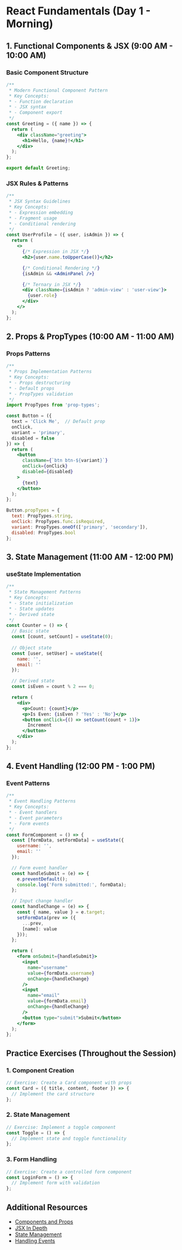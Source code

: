 # React Fundamentals (Day 1 - Morning)

## 1. Functional Components & JSX (9:00 AM - 10:00 AM)
<!-- Documentation: https://react.dev/learn/your-first-component -->

### Basic Component Structure
```jsx
/**
 * Modern Functional Component Pattern
 * Key Concepts:
 * - Function declaration
 * - JSX syntax
 * - Component export
 */
const Greeting = ({ name }) => {
  return (
    <div className="greeting">
      <h1>Hello, {name}!</h1>
    </div>
  );
};

export default Greeting;
```

### JSX Rules & Patterns
```jsx
/**
 * JSX Syntax Guidelines
 * Key Concepts:
 * - Expression embedding
 * - Fragment usage
 * - Conditional rendering
 */
const UserProfile = ({ user, isAdmin }) => {
  return (
    <>
      {/* Expression in JSX */}
      <h2>{user.name.toUpperCase()}</h2>

      {/* Conditional Rendering */}
      {isAdmin && <AdminPanel />}

      {/* Ternary in JSX */}
      <div className={isAdmin ? 'admin-view' : 'user-view'}>
        {user.role}
      </div>
    </>
  );
};
```

## 2. Props & PropTypes (10:00 AM - 11:00 AM)
<!-- Documentation: https://react.dev/learn/passing-props-to-a-component -->

### Props Patterns
```jsx
/**
 * Props Implementation Patterns
 * Key Concepts:
 * - Props destructuring
 * - Default props
 * - PropTypes validation
 */
import PropTypes from 'prop-types';

const Button = ({ 
  text = 'Click Me',  // Default prop
  onClick,
  variant = 'primary',
  disabled = false
}) => {
  return (
    <button
      className={`btn btn-${variant}`}
      onClick={onClick}
      disabled={disabled}
    >
      {text}
    </button>
  );
};

Button.propTypes = {
  text: PropTypes.string,
  onClick: PropTypes.func.isRequired,
  variant: PropTypes.oneOf(['primary', 'secondary']),
  disabled: PropTypes.bool
};
```

## 3. State Management (11:00 AM - 12:00 PM)
<!-- Documentation: https://react.dev/learn/state-a-components-memory -->

### useState Implementation
```jsx
/**
 * State Management Patterns
 * Key Concepts:
 * - State initialization
 * - State updates
 * - Derived state
 */
const Counter = () => {
  // Basic state
  const [count, setCount] = useState(0);
  
  // Object state
  const [user, setUser] = useState({
    name: '',
    email: ''
  });

  // Derived state
  const isEven = count % 2 === 0;

  return (
    <div>
      <p>Count: {count}</p>
      <p>Is Even: {isEven ? 'Yes' : 'No'}</p>
      <button onClick={() => setCount(count + 1)}>
        Increment
      </button>
    </div>
  );
};
```

## 4. Event Handling (12:00 PM - 1:00 PM)
<!-- Documentation: https://react.dev/learn/responding-to-events -->

### Event Patterns
```jsx
/**
 * Event Handling Patterns
 * Key Concepts:
 * - Event handlers
 * - Event parameters
 * - Form events
 */
const FormComponent = () => {
  const [formData, setFormData] = useState({
    username: '',
    email: ''
  });

  // Form event handler
  const handleSubmit = (e) => {
    e.preventDefault();
    console.log('Form submitted:', formData);
  };

  // Input change handler
  const handleChange = (e) => {
    const { name, value } = e.target;
    setFormData(prev => ({
      ...prev,
      [name]: value
    }));
  };

  return (
    <form onSubmit={handleSubmit}>
      <input
        name="username"
        value={formData.username}
        onChange={handleChange}
      />
      <input
        name="email"
        value={formData.email}
        onChange={handleChange}
      />
      <button type="submit">Submit</button>
    </form>
  );
};
```

## Practice Exercises (Throughout the Session)

### 1. Component Creation
```jsx
// Exercise: Create a Card component with props
const Card = ({ title, content, footer }) => {
  // Implement the card structure
};
```

### 2. State Management
```jsx
// Exercise: Implement a toggle component
const Toggle = () => {
  // Implement state and toggle functionality
};
```

### 3. Form Handling
```jsx
// Exercise: Create a controlled form component
const LoginForm = () => {
  // Implement form with validation
};
```

## Additional Resources
- [Components and Props](https://react.dev/learn/your-first-component)
- [JSX In Depth](https://react.dev/learn/writing-markup-with-jsx)
- [State Management](https://react.dev/learn/managing-state)
- [Handling Events](https://react.dev/learn/responding-to-events) 